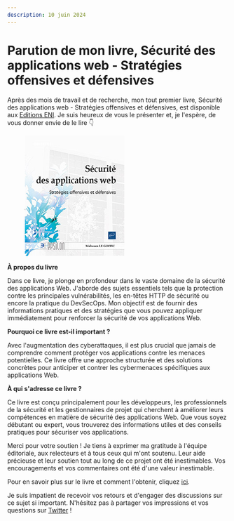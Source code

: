 ```yaml
---
description: 10 juin 2024
---
```


# Parution de mon livre, Sécurité des applications web - Stratégies offensives et défensives

Après des mois de travail et de recherche, mon tout premier livre, Sécurité des applications web - Stratégies offensives et défensives, est disponible aux [Editions ENI](https://www.editions-eni.fr/). Je suis heureux de vous le présenter et, je l'espère, de vous donner envie de le lire 👇

<figure><img src="../../../.gitbook/assets/image (5).png" alt=""><figcaption></figcaption></figure>

**À propos du livre**

Dans ce livre, je plonge en profondeur dans le vaste domaine de la sécurité des applications Web. J'aborde des sujets essentiels tels que la protection contre les principales vulnérabilités, les en-têtes HTTP de sécurité ou encore la pratique du DevSecOps. Mon objectif est de fournir des informations pratiques et des stratégies que vous pouvez appliquer immédiatement pour renforcer la sécurité de vos applications Web.

**Pourquoi ce livre est-il important ?**

Avec l'augmentation des cyberattaques, il est plus crucial que jamais de comprendre comment protéger vos applications contre les menaces potentielles. Ce livre offre une approche structurée et des solutions concrètes pour anticiper et contrer les cybermenaces spécifiques aux applications Web.

**À qui s'adresse ce livre ?**

Ce livre est conçu principalement pour les développeurs, les professionnels de la sécurité et les gestionnaires de projet qui cherchent à améliorer leurs compétences en matière de sécurité des applications Web. Que vous soyez débutant ou expert, vous trouverez des informations utiles et des conseils pratiques pour sécuriser vos applications.

Merci pour votre soutien ! Je tiens à exprimer ma gratitude à l'équipe éditoriale, aux relecteurs et à tous ceux qui m'ont soutenu. Leur aide précieuse et leur soutien tout au long de ce projet ont été inestimables. Vos encouragements et vos commentaires ont été d'une valeur inestimable.

Pour en savoir plus sur le livre et comment l'obtenir, cliquez [ici](https://www.editions-eni.fr/livre/securite-des-applications-web-strategies-offensives-et-defensives-9782409045127).

Je suis impatient de recevoir vos retours et d'engager des discussions sur ce sujet si important. N'hésitez pas à partager vos impressions et vos questions sur [Twitter](https://x.com/Sh4rpF0rc3) !
